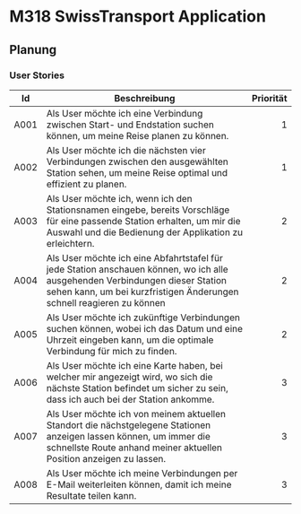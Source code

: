 # M318 SwissTransport Application

## Planung
### User Stories
| Id | Beschreibung | Priorität |
| --- | --- | ---: |
| A001 | Als User möchte ich eine Verbindung zwischen Start- und Endstation suchen können, um meine Reise planen zu können. | 1 |
| A002 | Als User möchte ich die nächsten vier Verbindungen zwischen den ausgewählten Station sehen, um meine Reise optimal und effizient zu planen. | 1 |
| A003 | Als User möchte ich, wenn ich den Stationsnamen eingebe, bereits Vorschläge für eine passende Station erhalten, um mir die Auswahl und die Bedienung der Applikation zu erleichtern. | 2 |
| A004 | Als User möchte ich eine Abfahrtstafel für jede Station anschauen können, wo ich alle ausgehenden Verbindungen dieser Station sehen kann, um bei kurzfristigen Änderungen schnell reagieren zu können | 2 |
| A005 | Als User möchte ich zukünftige Verbindungen suchen können, wobei ich das Datum und eine Uhrzeit eingeben kann, um die optimale Verbindung für mich zu finden. | 2 |
| A006 | Als User möchte ich eine Karte haben, bei welcher mir angezeigt wird, wo sich die nächste Station befindet um sicher zu sein, dass ich auch bei der Station ankomme. | 3 |
| A007 | Als User möchte ich von meinem aktuellen Standort die nächstgelegene Stationen anzeigen lassen können, um immer die schnellste Route anhand meiner aktuellen Position anzeigen zu lassen. | 3 |
| A008 | Als User möchte ich meine Verbindungen per E-Mail weiterleiten können, damit ich meine Resultate teilen kann. | 3 |
